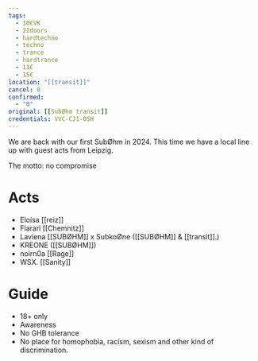 ```yaml
---
tags:
  - 10€VK
  - 22doors
  - hardtechno
  - techno
  - trance
  - hardtrance
  - 13€
  - 15€
location: "[[transit]]"
cancel: 0
confirmed:
  - "0"
original: [[SubØhm transit]]
credentials: VVC-CJ1-0SH
---
```

We are back with our first SubØhm in 2024. This time we have a local line up with guest acts from Leipzig.

The motto: no compromise

# Acts
- Eloisa [[reiz]]
- Flarari [[Chemnitz]]
- Laviena [[SUBØHM]] x SubkoØne ([[SUBØHM]] & [[transit]].)
- KREONE ([[SUBØHM]])
- noirn0a [[Rage]]
- WSX. [[Sanity]]

# Guide
- 18+ only
- Awareness
- No GHB tolerance
- No place for homophobia, racism, sexism and other kind of discrimination.
